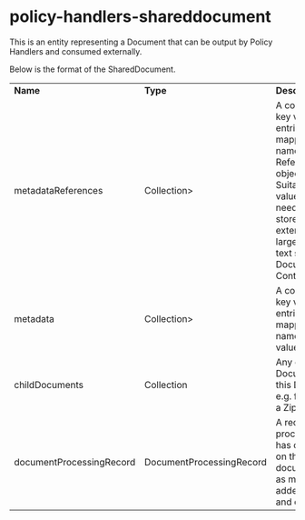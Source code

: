 # policy-handlers-shareddocument
This is an entity representing a Document that can be output by Policy Handlers and consumed externally.

Below is the format of the SharedDocument.

<table>
    <tr>
        <td><b>Name</b></td>
        <td><b>Type</b></td>
        <td><b>Description</b></td>
    </tr>
	<tr>
        <td>metadataReferences</td>
        <td>Collection<Map.Entry<String, ReferencedData>></td>
        <td>A collection of key value map entries, mapping field names to ReferencedData objects. Suitable for values that need to be stored externally e.g. a large amount fo text such as Document Content.</td>
    </tr>
    <tr>
         <td>metadata</td>
         <td>Collection<Map.Entry<String, String>></td>
         <td>A collection of key value map entries, mapping field names to field values.</td>
     </tr>
     <tr>
         <td>childDocuments</td>
         <td>Collection<SharedDocument></td>
         <td>Any child Documents of this Document. e.g. files within a Zip archive.</td>
     </tr>
     <tr>
          <td>documentProcessingRecord</td>
          <td>DocumentProcessingRecord<SharedDocument></td>
          <td>A record of processing that has occurred on this document, such as metadata added, updated and deleted.</td>
      </tr>
</table>